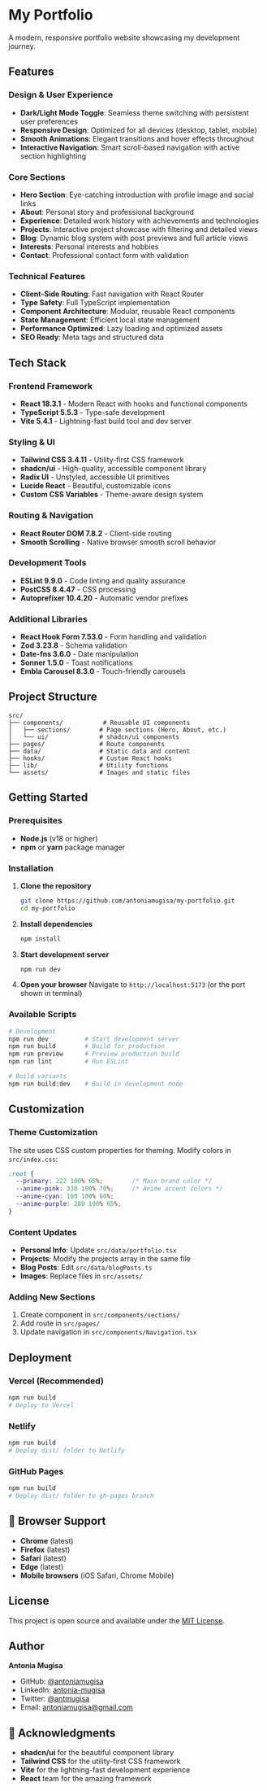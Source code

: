 # My Portfolio

A modern, responsive portfolio website showcasing my development journey. 

## Features

###  **Design & User Experience**

- **Dark/Light Mode Toggle**: Seamless theme switching with persistent user preferences
- **Responsive Design**: Optimized for all devices (desktop, tablet, mobile)
- **Smooth Animations**: Elegant transitions and hover effects throughout
- **Interactive Navigation**: Smart scroll-based navigation with active section highlighting

###  **Core Sections**
- **Hero Section**: Eye-catching introduction with profile image and social links
- **About**: Personal story and professional background
- **Experience**: Detailed work history with achievements and technologies
- **Projects**: Interactive project showcase with filtering and detailed views
- **Blog**: Dynamic blog system with post previews and full article views
- **Interests**: Personal interests and hobbies
- **Contact**: Professional contact form with validation

###  **Technical Features**
- **Client-Side Routing**: Fast navigation with React Router
- **Type Safety**: Full TypeScript implementation
- **Component Architecture**: Modular, reusable React components
- **State Management**: Efficient local state management
- **Performance Optimized**: Lazy loading and optimized assets
- **SEO Ready**: Meta tags and structured data

##  Tech Stack

### **Frontend Framework**
- **React 18.3.1** - Modern React with hooks and functional components
- **TypeScript 5.5.3** - Type-safe development
- **Vite 5.4.1** - Lightning-fast build tool and dev server

### **Styling & UI**
- **Tailwind CSS 3.4.11** - Utility-first CSS framework
- **shadcn/ui** - High-quality, accessible component library
- **Radix UI** - Unstyled, accessible UI primitives
- **Lucide React** - Beautiful, customizable icons
- **Custom CSS Variables** - Theme-aware design system

### **Routing & Navigation**
- **React Router DOM 7.8.2** - Client-side routing
- **Smooth Scrolling** - Native browser smooth scroll behavior

### **Development Tools**
- **ESLint 9.9.0** - Code linting and quality assurance
- **PostCSS 8.4.47** - CSS processing
- **Autoprefixer 10.4.20** - Automatic vendor prefixes

### **Additional Libraries**
- **React Hook Form 7.53.0** - Form handling and validation
- **Zod 3.23.8** - Schema validation
- **Date-fns 3.6.0** - Date manipulation
- **Sonner 1.5.0** - Toast notifications
- **Embla Carousel 8.3.0** - Touch-friendly carousels

## Project Structure

```
src/
├── components/           # Reusable UI components
│   ├── sections/        # Page sections (Hero, About, etc.)
│   └── ui/              # shadcn/ui components
├── pages/               # Route components
├── data/                # Static data and content
├── hooks/               # Custom React hooks
├── lib/                 # Utility functions
└── assets/              # Images and static files
```

##  Getting Started

### Prerequisites
- **Node.js** (v18 or higher)
- **npm** or **yarn** package manager

### Installation

1. **Clone the repository**
   ```bash
   git clone https://github.com/antoniamugisa/my-portfolio.git
   cd my-portfolio
   ```

2. **Install dependencies**
   ```bash
   npm install
   ```

3. **Start development server**
   ```bash
   npm run dev
   ```

4. **Open your browser**
   Navigate to `http://localhost:5173` (or the port shown in terminal)

### Available Scripts

```bash
# Development
npm run dev          # Start development server
npm run build        # Build for production
npm run preview      # Preview production build
npm run lint         # Run ESLint

# Build variants
npm run build:dev    # Build in development mode
```

## Customization

### **Theme Customization**
The site uses CSS custom properties for theming. Modify colors in `src/index.css`:

```css
:root {
  --primary: 222 100% 65%;        /* Main brand color */
  --anime-pink: 330 100% 70%;     /* Anime accent colors */
  --anime-cyan: 180 100% 60%;
  --anime-purple: 280 100% 65%;
}
```

### **Content Updates**
- **Personal Info**: Update `src/data/portfolio.tsx`
- **Projects**: Modify the projects array in the same file
- **Blog Posts**: Edit `src/data/blogPosts.ts`
- **Images**: Replace files in `src/assets/`

### **Adding New Sections**
1. Create component in `src/components/sections/`
2. Add route in `src/pages/`
3. Update navigation in `src/components/Navigation.tsx`

## Deployment

### **Vercel (Recommended)**
```bash
npm run build
# Deploy to Vercel
```

### **Netlify**
```bash
npm run build
# Deploy dist/ folder to Netlify
```

### **GitHub Pages**
```bash
npm run build
# Deploy dist/ folder to gh-pages branch
```

## 📱 Browser Support

- **Chrome** (latest)
- **Firefox** (latest)
- **Safari** (latest)
- **Edge** (latest)
- **Mobile browsers** (iOS Safari, Chrome Mobile)

## License

This project is open source and available under the [MIT License](LICENSE).

## Author

**Antonia Mugisa**
- GitHub: [@antoniamugisa](https://github.com/antoniamugisa)
- LinkedIn: [antonia-mugisa](https://www.linkedin.com/in/antoniamugisa/)
- Twitter: [@antmugisa](https://twitter.com/antmugisa)
- Email: antoniamugisa@gmail.com

## 🙏 Acknowledgments

- **shadcn/ui** for the beautiful component library
- **Tailwind CSS** for the utility-first CSS framework
- **Vite** for the lightning-fast development experience
- **React** team for the amazing framework

